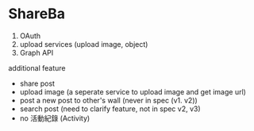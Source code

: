 # ShareBa

1. OAuth
2. upload services (upload image, object)
3. Graph API

additional feature
* share post
* upload image (a seperate service to upload image and get image url)
* post a new post to other's wall (never in spec (v1. v2))
* search post (need to clarify feature, not in spec v2, v3)
* no 活動紀錄 (Activity)
